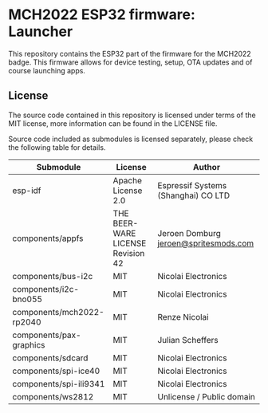# MCH2022 ESP32 firmware: Launcher

This repository contains the ESP32 part of the firmware for the MCH2022 badge. This firmware allows for device testing, setup, OTA updates and of course launching apps.

## License

The source code contained in this repository is licensed under terms of the MIT license, more information can be found in the LICENSE file.

Source code included as submodules is licensed separately, please check the following table for details.

| Submodule                   | License                           | Author                                                 |
|-----------------------------|-----------------------------------|--------------------------------------------------------|
| esp-idf                     | Apache License 2.0                | Espressif Systems (Shanghai) CO LTD                    |
| components/appfs            | THE BEER-WARE LICENSE Revision 42 | Jeroen Domburg <jeroen@spritesmods.com>                |
| components/bus-i2c          | MIT                               | Nicolai Electronics                                    |
| components/i2c-bno055       | MIT                               | Nicolai Electronics                                    |
| components/mch2022-rp2040   | MIT                               | Renze Nicolai                                          |
| components/pax-graphics     | MIT                               | Julian Scheffers                                       |
| components/sdcard           | MIT                               | Nicolai Electronics                                    |
| components/spi-ice40        | MIT                               | Nicolai Electronics                                    |
| components/spi-ili9341      | MIT                               | Nicolai Electronics                                    |
| components/ws2812           | MIT                               | Unlicense / Public domain                              |

